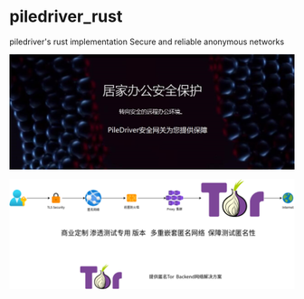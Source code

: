 # piledriver_rust
piledriver's rust implementation Secure and reliable anonymous networks

![](./README/PileDriver.jpg)

![](./README/piledriver_anonymous.png)